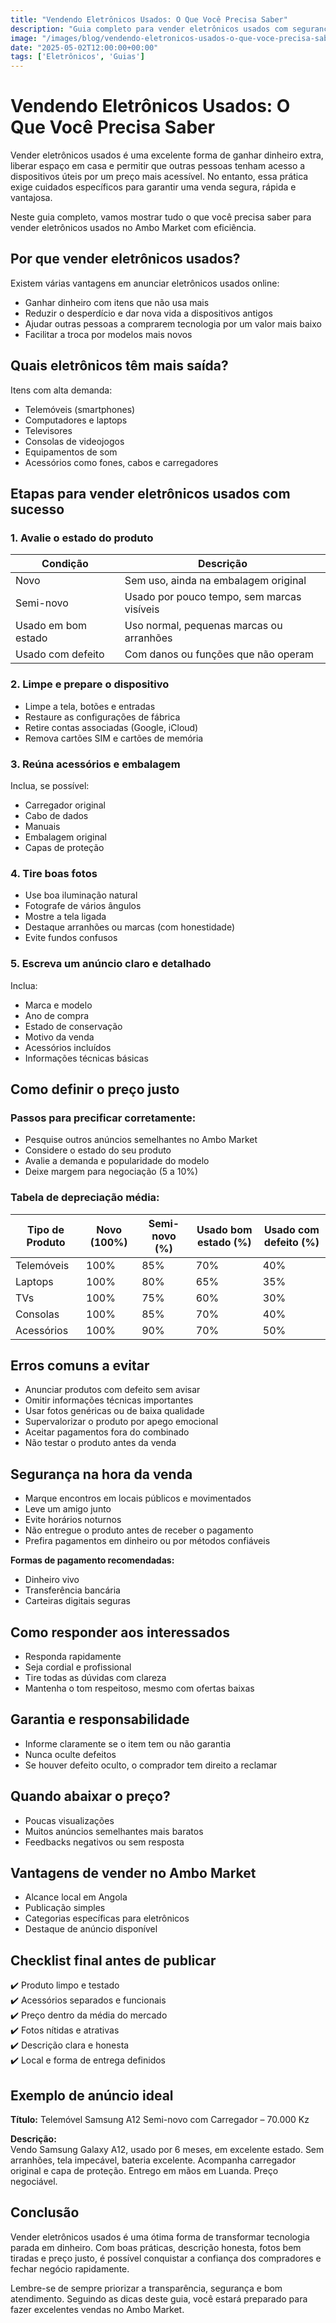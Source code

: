 ```yaml
---
title: "Vendendo Eletrônicos Usados: O Que Você Precisa Saber"
description: "Guia completo para vender eletrônicos usados com segurança, rapidez e bom lucro no Ambo Market."
image: "/images/blog/vendendo-eletronicos-usados-o-que-voce-precisa-saber.jpg"
date: "2025-05-02T12:00:00+00:00"
tags: ['Eletrônicos', 'Guias']
---
```


# Vendendo Eletrônicos Usados: O Que Você Precisa Saber

Vender eletrônicos usados é uma excelente forma de ganhar dinheiro extra, liberar espaço em casa e permitir que outras pessoas tenham acesso a dispositivos úteis por um preço mais acessível. No entanto, essa prática exige cuidados específicos para garantir uma venda segura, rápida e vantajosa.

Neste guia completo, vamos mostrar tudo o que você precisa saber para vender eletrônicos usados no Ambo Market com eficiência.

## Por que vender eletrônicos usados?

Existem várias vantagens em anunciar eletrônicos usados online:

- Ganhar dinheiro com itens que não usa mais
- Reduzir o desperdício e dar nova vida a dispositivos antigos
- Ajudar outras pessoas a comprarem tecnologia por um valor mais baixo
- Facilitar a troca por modelos mais novos

## Quais eletrônicos têm mais saída?

Itens com alta demanda:

- Telemóveis (smartphones)
- Computadores e laptops
- Televisores
- Consolas de videojogos
- Equipamentos de som
- Acessórios como fones, cabos e carregadores

## Etapas para vender eletrônicos usados com sucesso

### 1. Avalie o estado do produto

| Condição             | Descrição                                      |
|----------------------|------------------------------------------------|
| Novo                 | Sem uso, ainda na embalagem original          |
| Semi-novo            | Usado por pouco tempo, sem marcas visíveis    |
| Usado em bom estado  | Uso normal, pequenas marcas ou arranhões      |
| Usado com defeito    | Com danos ou funções que não operam           |

### 2. Limpe e prepare o dispositivo

- Limpe a tela, botões e entradas
- Restaure as configurações de fábrica
- Retire contas associadas (Google, iCloud)
- Remova cartões SIM e cartões de memória

### 3. Reúna acessórios e embalagem

Inclua, se possível:

- Carregador original
- Cabo de dados
- Manuais
- Embalagem original
- Capas de proteção

### 4. Tire boas fotos

- Use boa iluminação natural
- Fotografe de vários ângulos
- Mostre a tela ligada
- Destaque arranhões ou marcas (com honestidade)
- Evite fundos confusos

### 5. Escreva um anúncio claro e detalhado

Inclua:

- Marca e modelo
- Ano de compra
- Estado de conservação
- Motivo da venda
- Acessórios incluídos
- Informações técnicas básicas

## Como definir o preço justo

### Passos para precificar corretamente:

- Pesquise outros anúncios semelhantes no Ambo Market
- Considere o estado do seu produto
- Avalie a demanda e popularidade do modelo
- Deixe margem para negociação (5 a 10%)

### Tabela de depreciação média:

| Tipo de Produto | Novo (100%) | Semi-novo (%) | Usado bom estado (%) | Usado com defeito (%) |
|-----------------|-------------|----------------|------------------------|------------------------|
| Telemóveis      | 100%        | 85%            | 70%                    | 40%                    |
| Laptops         | 100%        | 80%            | 65%                    | 35%                    |
| TVs             | 100%        | 75%            | 60%                    | 30%                    |
| Consolas        | 100%        | 85%            | 70%                    | 40%                    |
| Acessórios      | 100%        | 90%            | 70%                    | 50%                    |

## Erros comuns a evitar

- Anunciar produtos com defeito sem avisar
- Omitir informações técnicas importantes
- Usar fotos genéricas ou de baixa qualidade
- Supervalorizar o produto por apego emocional
- Aceitar pagamentos fora do combinado
- Não testar o produto antes da venda

## Segurança na hora da venda

- Marque encontros em locais públicos e movimentados
- Leve um amigo junto
- Evite horários noturnos
- Não entregue o produto antes de receber o pagamento
- Prefira pagamentos em dinheiro ou por métodos confiáveis

**Formas de pagamento recomendadas:**

- Dinheiro vivo
- Transferência bancária
- Carteiras digitais seguras

## Como responder aos interessados

- Responda rapidamente
- Seja cordial e profissional
- Tire todas as dúvidas com clareza
- Mantenha o tom respeitoso, mesmo com ofertas baixas

## Garantia e responsabilidade

- Informe claramente se o item tem ou não garantia
- Nunca oculte defeitos
- Se houver defeito oculto, o comprador tem direito a reclamar

## Quando abaixar o preço?

- Poucas visualizações
- Muitos anúncios semelhantes mais baratos
- Feedbacks negativos ou sem resposta

## Vantagens de vender no Ambo Market

- Alcance local em Angola
- Publicação simples
- Categorias específicas para eletrônicos
- Destaque de anúncio disponível

## Checklist final antes de publicar

✔️ Produto limpo e testado  
✔️ Acessórios separados e funcionais  
✔️ Preço dentro da média do mercado  
✔️ Fotos nítidas e atrativas  
✔️ Descrição clara e honesta  
✔️ Local e forma de entrega definidos

## Exemplo de anúncio ideal

**Título:** Telemóvel Samsung A12 Semi-novo com Carregador – 70.000 Kz

**Descrição:**  
Vendo Samsung Galaxy A12, usado por 6 meses, em excelente estado. Sem arranhões, tela impecável, bateria excelente. Acompanha carregador original e capa de proteção. Entrego em mãos em Luanda. Preço negociável.

## Conclusão

Vender eletrônicos usados é uma ótima forma de transformar tecnologia parada em dinheiro. Com boas práticas, descrição honesta, fotos bem tiradas e preço justo, é possível conquistar a confiança dos compradores e fechar negócio rapidamente.

Lembre-se de sempre priorizar a transparência, segurança e bom atendimento. Seguindo as dicas deste guia, você estará preparado para fazer excelentes vendas no Ambo Market.
